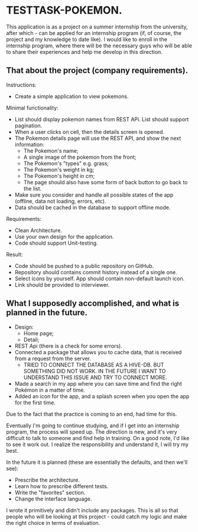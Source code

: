 # TESTTASK-POKEMON.

This application is as a project on a summer internship from the university, after which - can be applied for an internship program (if, of course, the project and my knowledge to date like).
I would like to enroll in the internship program, where there will be the necessary guys who will be able to share their experiences and help me develop in this direction.

## That about the project (company requirements). 

Instructions:
- Create a simple application to view pokemons.

Minimal functionality:
- List should display pokemon names from REST APi. List should support pagination.
- When a user clicks on cell, then the details screen is opened.
- The Pokemon details page will use the REST API, and show the next information:
  - The Pokemon's name;
  - A single image of the pokemon from the front;
  - The Pokemon's "types" e.g. grass;
  - The Pokemon's weight in kg;
  - The Pokemon's height in cm;
  - The page should also have some form of back button to go back to the list.
- Make sure you consider and handle all possible states of the app (offline, data not loading, errors, etc).
- Data should be cached in the database to support offline mode.

Requirements:
- Clean Architecture.
- Use your own design for the application.
- Code should support Unit-testing.

Result:
- Code should be pushed to a public repository on GitHub.
- Repository should contains commit history instead of a single one.
- Select icons by yourself. App should contain non-default launch icon.
- Link should be provided to interviewer.




## What I supposedly accomplished, and what is planned in the future.

- Design:
   - Home page;
   - Detail;
- REST Api (there is a check for some errors).
- Connected a package that allows you to cache data, that is received from a request from the server.
   - TRIED TO CONNECT THE DATABASE AS A HIVE-DB. BUT SOMETHING DID NOT WORK. IN THE FUTURE I WANT TO UNDERSTAND THIS ISSUE AND TRY TO CONNECT MORE.
- Made a search in my app where you can save time and find the right Pokémon in a matter of time.
- Added an icon for the app, and a splash screen when you open the app for the first time.

Due to the fact that the practice is coming to an end, had time for this.


Eventually I'm going to continue studying, and if I get into an internship program, the process will speed up. The direction is new, and it's very difficult to talk to someone and find help in training.
On a good note, I'd like to see it work out. I realize the responsibility and understand it, I will try my best.

In the future it is planned (these are essentially the defaults, and then we'll see):
- Prescribe the architecture.
- Learn how to prescribe different tests.
- Write the "favorites" section.
- Change the interface language.

I wrote it primitively and didn't include any packages. This is all so that people who will be looking at this project - could catch my logic and make the right choice in terms of evaluation.

